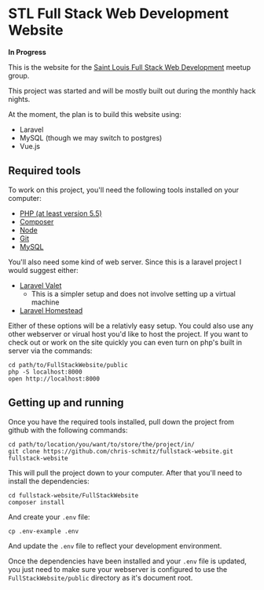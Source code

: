 # STL Full Stack Web Development Website

**In Progress**

This is the website for the [Saint Louis Full Stack Web Development](https://www.meetup.com/SaintLouis_FullStack_WebDevelopment/events/231969178/) meetup group.

This project was started and will be mostly built out during the monthly hack nights.

At the moment, the plan is to build this website using:

- Laravel
- MySQL (though we may switch to postgres)
- Vue.js

## Required tools

To work on this project, you'll need the following tools installed on your computer:

- [PHP (at least version 5.5)](http://php.net/manual/en/install.php)
- [Composer](https://getcomposer.org/)
- [Node](https://nodejs.org/en/)
- [Git](https://git-scm.com/)
- [MySQL](http://dev.mysql.com/downloads/)

You'll also need some kind of web server. Since this is a laravel project I would suggest either:

- [Laravel Valet](https://laravel.com/docs/5.2/valet)
    - This is a simpler setup and does not involve setting up a virtual machine
- [Laravel Homestead](https://laravel.com/docs/5.2/homestead)

Either of these options will be a relativly easy setup. You could also use any other webserver or virual host you'd like to host the project. If you want to check out or work on the site quickly you can even turn on php's built in server via the commands:

    cd path/to/FullStackWebsite/public
    php -S localhost:8000
    open http://localhost:8000

## Getting up and running

Once you have the required tools installed, pull down the project from github with the following commands:

    cd path/to/location/you/want/to/store/the/project/in/
    git clone https://github.com/chris-schmitz/fullstack-website.git fullstack-website

This will pull the project down to your computer. After that you'll need to install the dependencies:

    cd fullstack-website/FullStackWebsite
    composer install

And create your `.env` file:

    cp .env-example .env

And update the `.env` file to reflect your development environment.

Once the dependencies have been installed and your `.env` file is updated, you just need to make sure your webserver is configured to use the `FullStackWebsite/public` directory as it's document root.